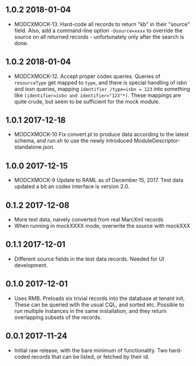 ## 1.0.2 2018-01-04

* MODCXMOCK-13. Hard-code all records to return "kb" in their "source" field.
  Also, add a command-line option `-Dsource=xxxx` to override the source on
  all returned records - unfortunately only after the search is done.

## 1.0.2 2018-01-04

* MODCXMOCK-12. Accept proper codex queries. Queries of `resourceType` get
  mapped to `type`, and there is special handling of isbn and issn queries,
  mapping `identifier /type=isbn = 123` into something like `(identifier=isbn
  and identifier="123"*)`. These mappings are quite crude, but seem to be
  sufficient for the mock module.

## 1.0.1 2017-12-18

* MODCXMOCK-10 Fix convert.pl to produce data according to the latest schema,
  and run.sh to use the newly introduced ModuleDescriptor-standalone.json.

## 1.0.0 2017-12-15

* MODCXMOCK-9 Update to RAML as of December 15, 2017. Test data updated a bit
  an codex interface is version 2.0.

## 0.1.2 2017-12-08

* More test data, naively converted from real MarcXml records
* When running in mockXXXX mode, overwrite the source with mockXXX

## 0.1.1 2017-12-01

* Different source fields in the test data records. Needed for UI development.

## 0.1.0 2017-12-01

* Uses RMB. Preloads six trivial records into the database at tenant init. These
can be queried with the usual CQL, and sorted etc. Possible to run multiple
instances in the same installation, and they return overlapping subsets of
the records.

## 0.0.1 2017-11-24

* Initial raw release, with the bare minimum of functionality. Two hard-coded
records that can be listed, or fetched by their id.
